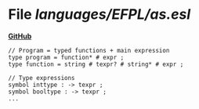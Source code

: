 # File _languages/EFPL/as.esl_
**[GitHub](https://github.com/softlang/yas/blob/master/languages/EFPL/as.esl)**
```
// Program = typed functions + main expression
type program = function* # expr ;
type function = string # texpr? # string* # expr ;

// Type expressions
symbol inttype : -> texpr ;
symbol booltype : -> texpr ;
...
```
